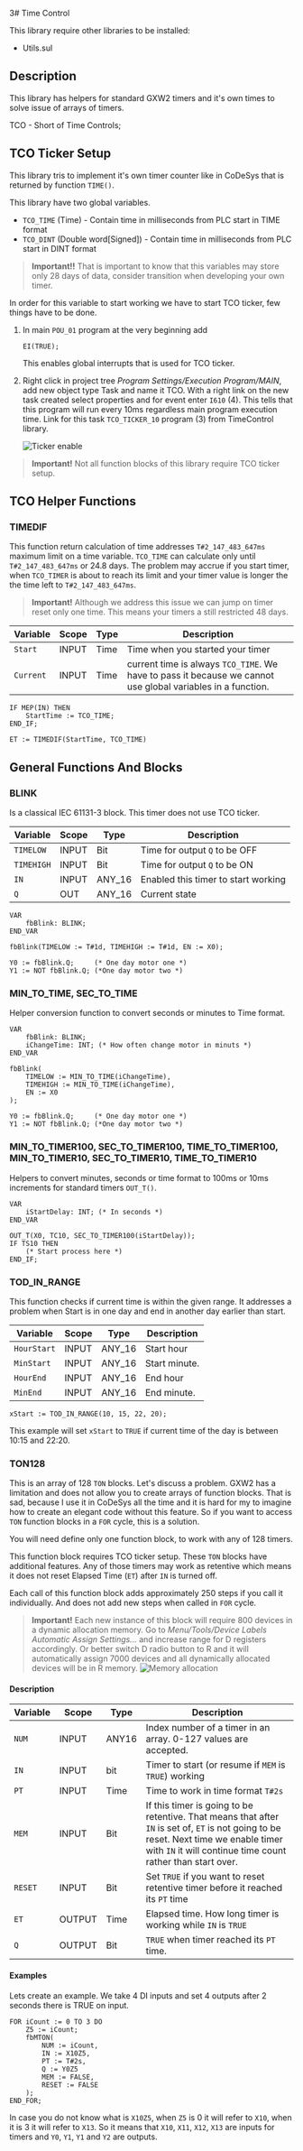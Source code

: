 3# Time Control

This library require other libraries to be installed:

- Utils.sul

## Description

This library has helpers for standard GXW2 timers and it's own times to solve issue of arrays of timers.

TCO - Short of Time Controls;

## TCO Ticker Setup

This library tris to implement it's own timer counter like in CoDeSys that is returned by function `TIME()`.

This library have two global variables.

- `TCO_TIME` (Time) - Contain time in milliseconds from PLC start in TIME format
- `TCO_DINT` (Double word[Signed])  - Contain time in milliseconds from PLC start in DINT format

> **Important!!**
> That is important to know that this variables may store only 28 days of data, consider transition when developing your own timer.

In order for this variable to start working we have to start TCO ticker, few things have to be done.

1. In main `POU_01` program at the very beginning add

   ```iecst
   EI(TRUE);
   ```

   This enables global interrupts that is used for TCO ticker.

2. Right click in project tree *Program Settings/Execution Program/MAIN*, add new object type Task and name it TCO. With a right link on the new task created select properties and for event enter `I610` (4). This tells that this program will run every 10ms regardless main program execution time. Link for this task `TCO_TICKER_10` program (3) from TimeControl library.

   ![Ticker enable](2024-02-11_14-33-13.png)

> **Important!**
> Not all function blocks of this library require TCO ticker setup.

## TCO Helper Functions

### TIMEDIF

This function return calculation of time addresses `T#2_147_483_647ms` maximum limit on a time variable. `TCO_TIME` can calculate only until `T#2_147_483_647ms` or 24.8 days. The problem may accrue if you start timer, when `TCO_TIMER` is about to reach its limit and your timer value is longer the the time left to `T#2_147_483_647ms`.

> **Important!**
> Although we address this issue we can jump on timer reset only one time. This means your timers a still restricted 48 days.

| Variable | Scope | Type | Description |
| --- | --- | --- | --- |
| `Start` | INPUT | Time | Time when you started your timer |
| `Current` | INPUT | Time | current time is always `TCO_TIME`. We have to pass it because we cannot use global variables in a function. |

```iecst
IF MEP(IN) THEN
    StartTime := TCO_TIME;
END_IF;

ET := TIMEDIF(StartTime, TCO_TIME)
```

## General Functions And Blocks

### BLINK

Is a classical IEC 61131-3 block. This timer does not use TCO ticker.

| Variable | Scope | Type | Description |
| --- | --- | --- | --- |
| `TIMELOW` | INPUT | Bit | Time for output `Q` to be OFF |
| `TIMEHIGH` | INPUT | Bit | Time for output `Q` to be ON |
| `IN` | INPUT | ANY_16 | Enabled this timer to start working |
| `Q` | OUT | ANY_16 | Current state |

```iecst
VAR
    fbBlink: BLINK;
END_VAR

fbBlink(TIMELOW := T#1d, TIMEHIGH := T#1d, EN := X0);

Y0 := fbBlink.Q;     (* One day motor one *)
Y1 := NOT fbBlink.Q; (*One day motor two *)
```

### MIN_TO_TIME, SEC_TO_TIME

Helper conversion function to convert seconds or minutes to Time format.

```iecst
VAR
    fbBlink: BLINK;
    iChangeTime: INT; (* How often change motor in minuts *)
END_VAR

fbBlink(
    TIMELOW := MIN_TO_TIME(iChangeTime),
    TIMEHIGH := MIN_TO_TIME(iChangeTime),
    EN := X0
);

Y0 := fbBlink.Q;     (* One day motor one *)
Y1 := NOT fbBlink.Q; (*One day motor two *)
```

### MIN_TO_TIMER100, SEC_TO_TIMER100, TIME_TO_TIMER100, MIN_TO_TIMER10, SEC_TO_TIMER10, TIME_TO_TIMER10

Helpers to convert minutes, seconds or time format to 100ms or 10ms increments for standard timers `OUT_T()`.

```iecst
VAR
    iStartDelay: INT; (* In seconds *)
END_VAR

OUT_T(X0, TC10, SEC_TO_TIMER100(iStartDelay));
IF TS10 THEN
    (* Start process here *)
END_IF;
```

### TOD_IN_RANGE

This function checks if current time is within the given range. It addresses a problem when Start is in one day and end in another day earlier than start.

| Variable | Scope | Type | Description |
| --- | --- | --- | --- |
| `HourStart` | INPUT | ANY_16 | Start hour |
| `MinStart` | INPUT | ANY_16 | Start minute. |
| `HourEnd` | INPUT | ANY_16 | End hour |
| `MinEnd` | INPUT | ANY_16 | End minute. |

```iecst
xStart := TOD_IN_RANGE(10, 15, 22, 20);
```

This example will set `xStart` to `TRUE` if current time of the day is between 10:15 and 22:20.

### TON128

This is an array of 128 `TON` blocks. Let's discuss a problem. GXW2 has a limitation and does not allow you to create arrays of function blocks. That is sad, because I use it in CoDeSys all the time and it is hard for my to imagine how to create an elegant code without this feature. So if you want to access `TON` function blocks in a `FOR` cycle, this is a solution.

You will need define only one function block, to work with any of 128 timers.

This function block requires TCO ticker setup. These `TON` blocks have additional features. Any of those timers may work as retentive which means it does not reset Elapsed Time (`ET`) after `IN` is turned off.

Each call of this function block adds approximately 250 steps if you call it individually. And does not add new steps when called in `FOR` cycle.

> **Important!**
> Each new instance of this block will require 800 devices in a dynamic allocation memory. Go to *Menu/Tools/Device Labels Automatic Assign Settings...* and increase range for D registers accordingly. Or better switch D radio button to R and it will automatically assign 7000 devices and all dynamically allocated devices will be in R memory.
> ![Memory allocation](2024-02-12_12-07-28.png)

#### Description

| Variable | Scope | Type | Description |
| --- | --- | --- | --- |
| `NUM` | INPUT | ANY16 | Index number of a timer in an array. 0-127 values are accepted. |
| `IN` | INPUT | bit | Timer to start (or resume if `MEM` is `TRUE`) working |
| `PT` | INPUT | Time | Time to work in time format `T#2s` |
| `MEM` | INPUT | Bit | If this timer is going to be retentive. That means that after `IN` is set of, `ET` is not going to be reset. Next time we enable timer with `IN` it will continue time count rather than start over.  |
| `RESET` | INPUT | Bit | Set `TRUE` if you want to reset retentive timer before it reached its `PT` time |
| `ET` | OUTPUT | Time | Elapsed time. How long timer is working while `IN` is `TRUE` |
| `Q` | OUTPUT | Bit | `TRUE` when timer reached its `PT` time. |

#### Examples

Lets create an example. We take 4 DI inputs and set 4 outputs after 2 seconds there is TRUE on input.

```iecst
FOR iCount := 0 TO 3 DO
    Z5 := iCount;
    fbMTON(
        NUM := iCount,
        IN := X10Z5,
        PT := T#2s,
        Q := Y0Z5
        MEM := FALSE,
        RESET := FALSE
    );
END_FOR;
```

In case you do not know what is `X10Z5`, when `Z5` is 0 it will refer to `X10`, when it is 3 it will refer to `X13`. So it means that `X10`, `X11`, `X12`, `X13` are inputs for timers and `Y0`, `Y1`, `Y1` and `Y2` are outputs.
